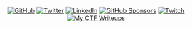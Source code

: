 <p align="center">
	<a href="https://github.com/Isopach"><img src="https://img.shields.io/github/followers/Isopach.svg?label=GitHub&style=social" alt="GitHub"></a>
	<a href="https://twitter.com/kohyouliang"><img src="https://img.shields.io/twitter/follow/kohyouliang?label=Twitter&style=social" alt="Twitter"></a>
	<a href="https://www.linkedin.com/in/kohyouliang"><img src="https://img.shields.io/badge/LinkedIn--_.svg?style=social&logo=linkedin" alt="LinkedIn"></a>
	<a href="https://github.com/sponsors/Isopach"><img src="https://img.shields.io/badge/GitHub_Sponsors--_.svg?style=social&logo=github&logoColor=EA4AAA" alt="GitHub Sponsors"></a>
	<a href="https://twitch.tv/isopach"><img src="https://img.shields.io/twitch/status/isopach?style=plastic" alt="Twitch"></a>
	<a href="https://github.com/Isopach/isopach.github.io"><img src="https://img.shields.io/github/last-commit/Isopach/isopach.github.io?style=plastic" alt="My CTF Writeups"></a>
</p>
